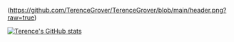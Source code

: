 (https://github.com/TerenceGrover/TerenceGrover/blob/main/header.png?raw=true)

[![Terence's GitHub stats](https://github-readme-stats.vercel.app/api?username=TerenceGrover&count_private=true)](https://github.com/TerenceGrover/github-readme-stats)

<!--
**TerenceGrover/TerenceGrover** is a ✨ _special_ ✨ repository because its `README.md` (this file) appears on your GitHub profile.

Here are some ideas to get you started:

- 🔭 I’m currently working on ...
- 🌱 I’m currently learning ...
- 👯 I’m looking to collaborate on ...
- 🤔 I’m looking for help with ...
- 💬 Ask me about ...
- 📫 How to reach me: ...
- 😄 Pronouns: ...
- ⚡ Fun fact: ...
-->
